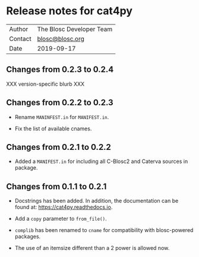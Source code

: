 # Release notes for cat4py
| | |
| - | - |
| Author | The Blosc Developer Team |
| Contact | blosc@blosc.org |
| Date | 2019-09-17 |


## Changes from 0.2.3 to 0.2.4

XXX version-specific blurb XXX


## Changes from 0.2.2 to 0.2.3

* Rename `MANINFEST.in` for `MANIFEST.in`.

* Fix the list of available cnames.


## Changes from 0.2.1 to 0.2.2

* Added a `MANIFEST.in` for including all C-Blosc2 and Caterva sources in package.


## Changes from 0.1.1 to 0.2.1

* Docstrings has been added. In addition, the documentation can be found at:
https://cat4py.readthedocs.io.

* Add a `copy` parameter to `from_file()`.

* `complib` has been renamed to `cname` for compatibility with blosc-powered packages.

* The use of an itemsize different than a 2 power is allowed now.

